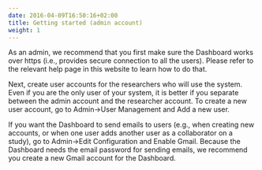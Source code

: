 ```yaml
---
date: 2016-04-09T16:50:16+02:00
title: Getting started (admin account)
weight: 1
---
```


As an admin, we recommend that you first make sure the Dashboard works over https (i.e., provides secure connection to all the users). Please refer to the relevant help page in this website to learn how to do that. 

Next, create user accounts for the researchers who will use the system. Even if you are the only user of your system, it is better if you separate between the admin account and the researcher account. To create a new user account, go to Admin->User Management and Add a new user. 

If you want the Dashboard to send emails to users (e.g., when creating new accounts, or when one user adds another user as a collaborator on a study), go to Admin->Edit Configuration and Enable Gmail. Because the Dashboard needs the email password for sending emails, we recommend you create a new Gmail account for the Dashboard. 



